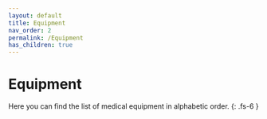 ```yaml
---
layout: default
title: Equipment
nav_order: 2
permalink: /Equipment
has_children: true
---
```


# Equipment

Here you can find the list of medical equipment in alphabetic order.
{: .fs-6 }